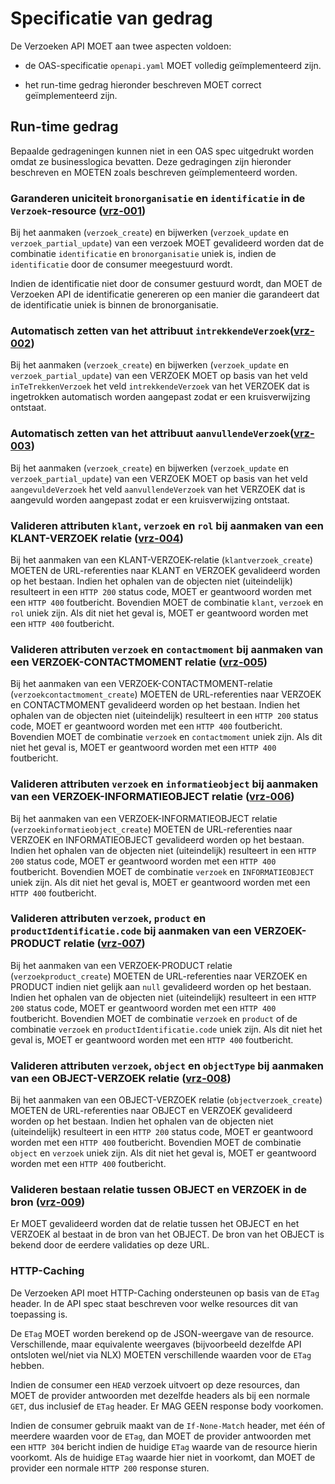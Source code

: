 # Specificatie van gedrag

De Verzoeken API MOET aan twee aspecten voldoen:

- de OAS-specificatie `openapi.yaml` MOET volledig geïmplementeerd zijn.

- het run-time gedrag hieronder beschreven MOET correct geïmplementeerd zijn.

## Run-time gedrag

Bepaalde gedrageningen kunnen niet in een OAS spec uitgedrukt worden omdat ze businesslogica
bevatten. Deze gedragingen zijn hieronder beschreven en MOETEN zoals beschreven geïmplementeerd
worden.

### **<a name="vrz-001">Garanderen uniciteit `bronorganisatie` en `identificatie` in de `Verzoek`-resource ([vrz-001](#vrz-001))</a>**

Bij het aanmaken (`verzoek_create`) en bijwerken (`verzoek_update` en `verzoek_partial_update`) van
een verzoek MOET gevalideerd worden dat de combinatie `identificatie` en `bronorganisatie` uniek is,
indien de `identificatie` door de consumer meegestuurd wordt.

Indien de identificatie niet door de consumer gestuurd wordt, dan MOET de Verzoeken API de
identificatie genereren op een manier die garandeert dat de identificatie uniek is binnen de
bronorganisatie.

### **<a name="vrz-002">Automatisch zetten van het attribuut `intrekkendeVerzoek`([vrz-002](#vrz-002))</a>**

Bij het aanmaken (`verzoek_create`) en bijwerken (`verzoek_update` en `verzoek_partial_update`) van
een VERZOEK MOET op basis van het veld `inTeTrekkenVerzoek` het veld `intrekkendeVerzoek` van het
VERZOEK dat is ingetrokken automatisch worden aangepast zodat er een kruisverwijzing ontstaat.

### **<a name="vrz-003">Automatisch zetten van het attribuut `aanvullendeVerzoek`([vrz-003](#vrz-003))</a>**

Bij het aanmaken (`verzoek_create`) en bijwerken (`verzoek_update` en `verzoek_partial_update`) van
een VERZOEK MOET op basis van het veld `aangevuldeVerzoek` het veld `aanvullendeVerzoek` van het
VERZOEK dat is aangevuld worden aangepast zodat er een kruisverwijzing ontstaat.

### **<a name="vrz-004">Valideren attributen `klant`, `verzoek` en `rol` bij aanmaken van een KLANT-VERZOEK relatie ([vrz-004](#vrz-004))</a>**

Bij het aanmaken van een KLANT-VERZOEK-relatie (`klantverzoek_create`) MOETEN de URL-referenties
naar KLANT en VERZOEK gevalideerd worden op het bestaan. Indien het ophalen van de objecten niet
(uiteindelijk) resulteert in een `HTTP 200` status code, MOET er geantwoord worden met een
`HTTP 400` foutbericht. Bovendien MOET de combinatie `klant`, `verzoek` en `rol` uniek zijn. Als dit
niet het geval is, MOET er geantwoord worden met een `HTTP 400` foutbericht.

### **<a name="vrz-005">Valideren attributen `verzoek` en `contactmoment` bij aanmaken van een VERZOEK-CONTACTMOMENT relatie ([vrz-005](#vrz-005))</a>**

Bij het aanmaken van een VERZOEK-CONTACTMOMENT-relatie (`verzoekcontactmoment_create`) MOETEN de
URL-referenties naar VERZOEK en CONTACTMOMENT gevalideerd worden op het bestaan. Indien het ophalen
van de objecten niet (uiteindelijk) resulteert in een `HTTP 200` status code, MOET er geantwoord
worden met een `HTTP 400` foutbericht. Bovendien MOET de combinatie `verzoek` en `contactmoment`
uniek zijn. Als dit niet het geval is, MOET er geantwoord worden met een `HTTP 400` foutbericht.

### **<a name="vrz-006">Valideren attributen `verzoek` en `informatieobject` bij aanmaken van een VERZOEK-INFORMATIEOBJECT relatie ([vrz-006](#vrz-006))</a>**

Bij het aanmaken van een VERZOEK-INFORMATIEOBJECT relatie (`verzoekinformatieobject_create`) MOETEN
de URL-referenties naar VERZOEK en INFORMATIEOBJECT gevalideerd worden op het bestaan. Indien het
ophalen van de objecten niet (uiteindelijk) resulteert in een `HTTP 200` status code, MOET er
geantwoord worden met een `HTTP 400` foutbericht. Bovendien MOET de combinatie `verzoek` en
`INFORMATIEOBJECT` uniek zijn. Als dit niet het geval is, MOET er geantwoord worden met een
`HTTP 400` foutbericht.

### **<a name="vrz-007">Valideren attributen `verzoek`, `product` en `productIdentificatie.code` bij aanmaken van een VERZOEK-PRODUCT relatie ([vrz-007](#vrz-007))</a>**

Bij het aanmaken van een VERZOEK-PRODUCT relatie (`verzoekproduct_create`) MOETEN de URL-referenties
naar VERZOEK en PRODUCT indien niet gelijk aan `null` gevalideerd worden op het bestaan. Indien het
ophalen van de objecten niet (uiteindelijk) resulteert in een `HTTP 200` status code, MOET er
geantwoord worden met een `HTTP 400` foutbericht. Bovendien MOET de combinatie `verzoek` en
`product` of de combinatie `verzoek` en `productIdentificatie.code` uniek zijn. Als dit niet het
geval is, MOET er geantwoord worden met een `HTTP 400` foutbericht.

### **<a name="vrz-008">Valideren attributen `verzoek`, `object` en `objectType` bij aanmaken van een OBJECT-VERZOEK relatie ([vrz-008](#vrz-008))</a>**

Bij het aanmaken van een OBJECT-VERZOEK relatie (`objectverzoek_create`) MOETEN de URL-referenties
naar OBJECT en VERZOEK gevalideerd worden op het bestaan. Indien het ophalen van de objecten niet
(uiteindelijk) resulteert in een `HTTP 200` status code, MOET er geantwoord worden met een
`HTTP 400` foutbericht. Bovendien MOET de combinatie `object` en `verzoek` uniek zijn. Als dit niet
het geval is, MOET er geantwoord worden met een `HTTP 400` foutbericht.

### **<a name="vrz-009">Valideren bestaan relatie tussen OBJECT en VERZOEK in de bron ([vrz-009](#vrz-009))</a>**

Er MOET gevalideerd worden dat de relatie tussen het OBJECT en het VERZOEK al bestaat in de bron van
het OBJECT. De bron van het OBJECT is bekend door de eerdere validaties op deze URL.

### HTTP-Caching

De Verzoeken API moet HTTP-Caching ondersteunen op basis van de `ETag` header. In de API spec staat
beschreven voor welke resources dit van toepassing is.

De `ETag` MOET worden berekend op de JSON-weergave van de resource. Verschillende, maar equivalente
weergaves (bijvoorbeeld dezelfde API ontsloten wel/niet via NLX) MOETEN verschillende waarden voor
de `ETag` hebben.

Indien de consumer een `HEAD` verzoek uitvoert op deze resources, dan MOET de provider antwoorden
met dezelfde headers als bij een normale `GET`, dus inclusief de `ETag` header. Er MAG GEEN response
body voorkomen.

Indien de consumer gebruik maakt van de `If-None-Match` header, met één of meerdere waarden voor de
`ETag`, dan MOET de provider antwoorden met een `HTTP 304` bericht indien de huidige `ETag` waarde
van de resource hierin voorkomt. Als de huidige `ETag` waarde hier niet in voorkomt, dan MOET de
provider een normale `HTTP 200` response sturen.
